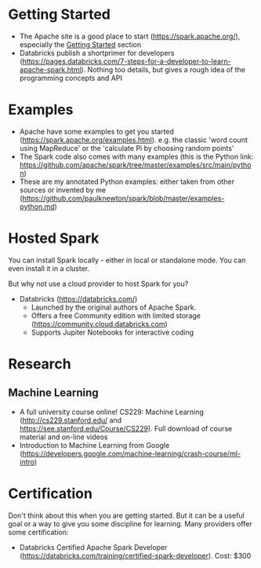 # Getting Started
* The Apache site is a good place to start (https://spark.apache.org/), especially the [Getting Started](https://spark.apache.org/docs/latest/quick-start.html) section
* Databricks publish a shortprimer for developers (https://pages.databricks.com/7-steps-for-a-developer-to-learn-apache-spark.html). Nothing too details, but gives a rough idea of the programming concepts and API

# Examples
* Apache have some examples to get you started (https://spark.apache.org/examples.html). e.g. the classic 'word count using MapReduce' or the 'calculate Pi by choosing random points'
* The Spark code also comes with many examples (this is the Python link: https://github.com/apache/spark/tree/master/examples/src/main/python)
* These are my annotated Python examples: either taken from other sources or invented by me (https://github.com/paulknewton/spark/blob/master/examples-python.md)

# Hosted Spark
You can install Spark locally - either in local or standalone mode.
You can even install it in a cluster.

But why not use a cloud provider to host Spark for you?

* Databricks (https://databricks.com/)
    * Launched by the original authors of Apache Spark.
    * Offers a free Community edition with limited storage (https://community.cloud.databricks.com)
    * Supports Jupiter Notebooks for interactive coding

# Research
## Machine Learning
* A full university course online! CS229: Machine Learning (http://cs229.stanford.edu/ and https://see.stanford.edu/Course/CS229). Full download of course material and on-line videos
* Introduction to Machine Learning from Google (https://developers.google.com/machine-learning/crash-course/ml-intro)

# Certification
Don't think about this when you are getting started. But it can be a useful goal or a way to give you some discipline for learning.
Many providers offer some certification:
* Databricks Certified Apache Spark Developer (https://databricks.com/training/certified-spark-developer). Cost: $300
